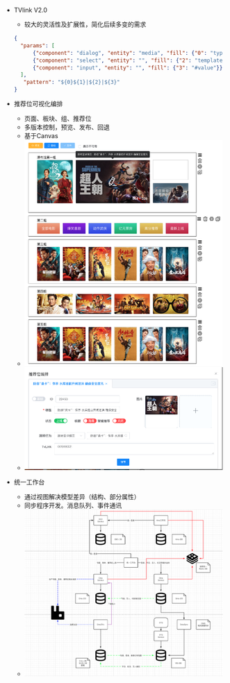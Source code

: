 - TVlink V2.0
    - 较大的灵活性及扩展性，简化后续多变的需求
  
  ```json
  {
    "params": [
        {"component": "dialog", "entity": "media", "fill": {"0": "type", "1": "content_type"}}, 
        {"component": "select", "entity": "", "fill": {"2": "template_type"}}, 
        {"component": "input", "entity": "", "fill": {"3": "#value"}}
    ], 
     "pattern": "${0}${1}|${2}|${3}" 
  } 
  ```
- 推荐位可视化编排
    - 页面、板块、组、推荐位
    - 多版本控制，预览、发布、回退
    - 基于Canvas
    - ![可视化编排](img/可视化编排.png)
    - ![推荐位配置](img/推荐位配置.png)
- 统一工作台
    - 通过视图解决模型差异（结构、部分属性）
    - 同步程序开发。消息队列、事件通讯
    - ![统一工作台](img/统一工作台.png)

